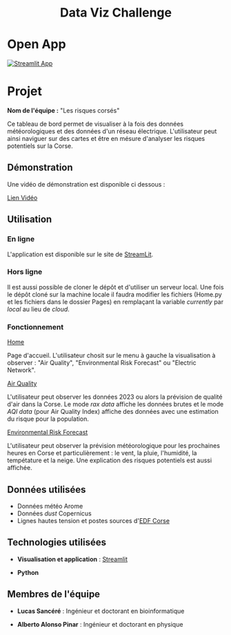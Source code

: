 

<center> <h1>Data Viz Challenge</h1> </center>


# Open App

[![Streamlit App](https://static.streamlit.io/badges/streamlit_badge_black_white.svg)](https://data-viz-challenge-2024.streamlit.app/)

# Projet 

**Nom de l'équipe :** "Les risques corsés" 

Ce tableau de bord permet de visualiser à la fois des données météorologiques et des données d'un réseau électrique. L'utilisateur peut ainsi naviguer sur des cartes et être en mésure d'analyser les risques potentiels sur la Corse.

## Démonstration

Une vidéo de démonstration est disponible ci dessous :

[Lien Vidéo](https://www.loom.com/share/2eafa4e67d334bccabcd0555c4f8ac01?sid=e77603e3-f17b-42c1-85dd-67340f80504f)

## Utilisation

### En ligne

L'application est disponible sur le site de [StreamLit](https://data-viz-challenge-2024.streamlit.app/).

### Hors ligne

Il est aussi possible de cloner le dépôt et d'utiliser un serveur local.
Une fois le dépôt cloné sur la machine locale il faudra modifier les fichiers (Home.py et les fichiers dans le dossier Pages) en remplaçant la variable _currently_ par _local_ au lieu de _cloud_.

### Fonctionnement
[Home](https://data-viz-challenge-2024.streamlit.app/)

Page d'accueil.
L'utilisateur chosit sur le menu à gauche la visualisation à observer : "Air Quality", "Environmental Risk Forecast" ou "Electric Network".

[Air Quality](https://data-viz-challenge-2024.streamlit.app/Air_Quality)

L'utilisateur peut observer les données 2023 ou alors la prévision de qualité d'air dans la Corse.
Le mode _rax data_ affiche les données brutes et le mode _AQI data_ (pour Air Quality Index) affiche des données avec une estimation du risque pour la population.

[Environmental Risk Forecast](https://data-viz-challenge-2024.streamlit.app/Environmental_Risks_Forecast)

L'utilisateur peut observer la prévision météorologique pour les prochaines heures en Corse et particulièrement : le vent, la pluie, l'humidité, la tempétature et la neige.
Une explication des risques potentiels est aussi affichée.

## Données utilisées

- Données météo Arome
- Données _dust_ Copernicus
- Lignes hautes tension et postes sources d'[EDF Corse](https://opendata-corse.edf.fr)

## Technologies utilisées

- **Visualisation et application** : [Streamlit](https://streamlit.io/)

- **Python**

## Membres de l'équipe

- **Lucas Sancéré** : Ingénieur et doctorant en bioinformatique

- **Alberto Alonso Pinar** : Ingénieur et doctorant en physique

